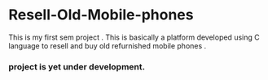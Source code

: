 # Resell-Old-Mobile-phones
This is my first sem project . This is basically a platform developed using C language to resell and buy old refurnished mobile phones .  

### project is yet under development.
